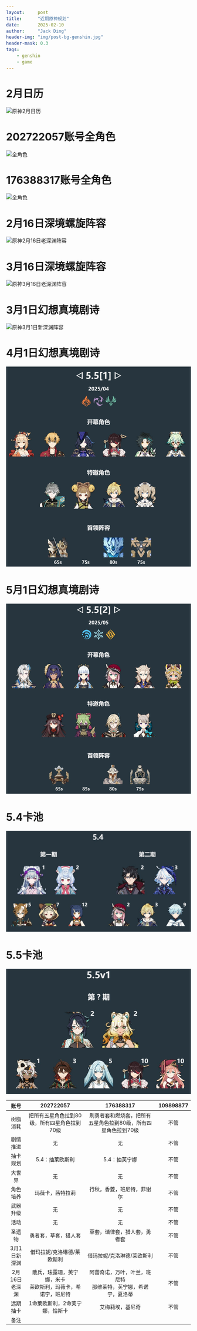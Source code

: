 ```yaml
---
layout:     post
title:      "近期原神规划"
date:       2025-02-10
author:     "Jack Ding"
header-img: "img/post-bg-genshin.jpg"
header-mask: 0.3
tags:
    - genshin
    - game
---
```


# 2月日历

![原神2月日历](/img/in-post/post-genshin-calender-202502.jpg)

# 202722057账号全角色

![全角色](/img/in-post/post-genshin-202722057-20250106.jpg)

# 176388317账号全角色

![全角色](/img/in-post/post-genshin-176388317-20241217.jpg)

# 2月16日深境螺旋阵容

![原神2月16日老深渊阵容](/img/in-post/post-genshin-20250216.jpg)

# 3月16日深境螺旋阵容

![原神3月16日老深渊阵容](/img/in-post/post-genshin-20250316.jpg)

# 3月1日幻想真境剧诗

![原神3月1日新深渊阵容](/img/in-post/post-genshin-20250301.jpg)

# 4月1日幻想真境剧诗

![原神4月1日新深渊阵容](/img/in-post/post-genshin-20250401.jpg)

# 5月1日幻想真境剧诗

![原神5月1日新深渊阵容](/img/in-post/post-genshin-20250501.jpg)

# 5.4卡池

![原神5.4卡池](/img/in-post/post-genshin-5-4.jpg)

# 5.5卡池

![原神5.5卡池](/img/in-post/post-genshin-5-5.jpg)

| 账号     | 202722057                                        | 176388317                                            | 109898877                                                 |
| :--------: | :------------------------------------------------: | :----------------------------------------------------: | :---------------------------------------------------------: |
| 树脂消耗 | 把所有五星角色拉到80级，所有四星角色拉到70级 | 刷勇者套和燃烧套，把所有五星角色拉到80级，所有四星角色拉到70级 | 不管                                      |
| 剧情推进 | 无                               | 无 | 不管                         |
| 抽卡规划 |  5.4：抽莱欧斯利  | 5.4：抽芙宁娜 | 不管 |
| 大世界   | 无             |                              无                              | 不管                            |
| 角色培养 | 玛薇卡，茜特拉莉 | 行秋，香菱，班尼特，菲谢尔 | 不管                                       |
| 武器升级 | 无 |            无            | 不管                                                  |
| 活动     | 无                  | 无                           | 不管                                    |
| 圣遗物   | 勇者套，草套，猎人套             | 草套，谐律套，猎人套，勇者套              | 不管                                                |
| 3月1日新深渊 | 借玛拉妮/克洛琳德/莱欧斯利 | 借玛拉妮/克洛琳德/莱欧斯利 | 不管 |
| 2月16日老深渊 | 散兵，珐露珊，芙宁娜，米卡<br>莱欧斯利，玛薇卡，希诺宁，班尼特 | 阿蕾奇诺，万叶，叶兰，班尼特<br>那维莱特，芙宁娜，希诺宁，夏洛蒂 | 不管 |
| 远期抽卡 | 1命莱欧斯利，2命芙宁娜，恰斯卡 | 艾梅莉埃，基尼奇 | 不管 |
| 备注     |  |  |                            |

